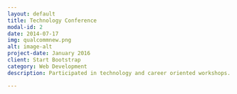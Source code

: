 ```yaml
---
layout: default
title: Technology Conference 
modal-id: 2
date: 2014-07-17
img: qualcommnew.png
alt: image-alt
project-date: January 2016
client: Start Bootstrap
category: Web Development
description: Participated in technology and career oriented workshops. Learned about the wireless industry and took part in a hackathon. Learn more about the conference [here](antpas.github.io/img/deca.pdf)

---
```

